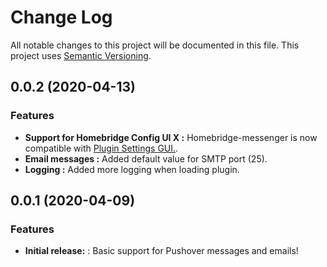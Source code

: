 # Change Log

All notable changes to this project will be documented in this file. This project uses [Semantic Versioning](https://semver.org/).

## 0.0.2 (2020-04-13)

### Features

* **Support for Homebridge Config UI X :** Homebridge-messenger is now compatible with [Plugin Settings GUI.](https://github.com/oznu/homebridge-config-ui-x/wiki/Developers:-Plugin-Settings-GUI).
* **Email messages :** Added default value for SMTP port (25).
* **Logging :** Added more logging when loading plugin.

## 0.0.1 (2020-04-09)

### Features

* **Initial release:** : Basic support for Pushover messages and emails!
